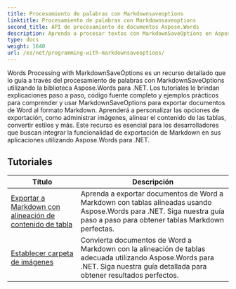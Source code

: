 ```yaml
---
title: Procesamiento de palabras con Markdownsaveoptions
linktitle: Procesamiento de palabras con Markdownsaveoptions
second_title: API de procesamiento de documentos Aspose.Words
description: Aprenda a procesar textos con MarkdownSaveOptions en Aspose.Words para .NET. Tutoriales detallados con código de muestra para guardar documentos de Word en formato Markdown.
type: docs
weight: 1640
url: /es/net/programming-with-markdownsaveoptions/
---
```


Words Processing with MarkdownSaveOptions es un recurso detallado que lo guía a través del procesamiento de palabras con MarkdownSaveOptions utilizando la biblioteca Aspose.Words para .NET. Los tutoriales le brindan explicaciones paso a paso, código fuente completo y ejemplos prácticos para comprender y usar MarkdownSaveOptions para exportar documentos de Word al formato Markdown. Aprenderá a personalizar las opciones de exportación, como administrar imágenes, alinear el contenido de las tablas, convertir estilos y más. Este recurso es esencial para los desarrolladores que buscan integrar la funcionalidad de exportación de Markdown en sus aplicaciones utilizando Aspose.Words para .NET.

 ## Tutoriales
| Título | Descripción |
| --- | --- |
| [Exportar a Markdown con alineación de contenido de tabla](./export-into-markdown-with-table-content-alignment/) | Aprenda a exportar documentos de Word a Markdown con tablas alineadas usando Aspose.Words para .NET. Siga nuestra guía paso a paso para obtener tablas Markdown perfectas. |
| [Establecer carpeta de imágenes](./set-images-folder/) | Convierta documentos de Word a Markdown con la alineación de tablas adecuada utilizando Aspose.Words para .NET. Siga nuestra guía detallada para obtener resultados perfectos. |